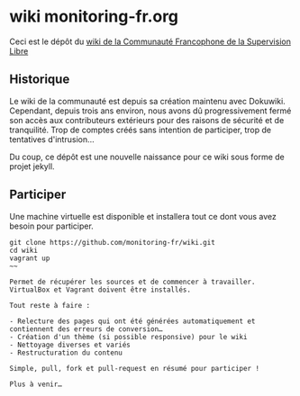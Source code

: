 # wiki monitoring-fr.org

Ceci est le dépôt du [wiki de la Communauté Francophone de la Supervision Libre](http://wiki.monitoring-fr.org)

## Historique

Le wiki de la communauté est depuis sa création maintenu avec Dokuwiki. Cependant, depuis trois ans environ, nous avons dû progressivement fermé son accès aux contributeurs extérieurs pour des raisons de sécurité et de tranquilité. Trop de comptes créés sans intention de participer, trop de tentatives d'intrusion…

Du coup, ce dépôt est une nouvelle naissance pour ce wiki sous forme de projet jekyll. 

## Participer

Une machine virtuelle est disponible et installera tout ce dont vous avez besoin pour participer.

~~~
git clone https://github.com/monitoring-fr/wiki.git
cd wiki
vagrant up
~~

Permet de récupérer les sources et de commencer à travailler. VirtualBox et Vagrant doivent être installés.

Tout reste à faire : 

- Relecture des pages qui ont été générées automatiquement et contiennent des erreurs de conversion…
- Création d'un thème (si possible responsive) pour le wiki
- Nettoyage diverses et variés
- Restructuration du contenu

Simple, pull, fork et pull-request en résumé pour participer !

Plus à venir…